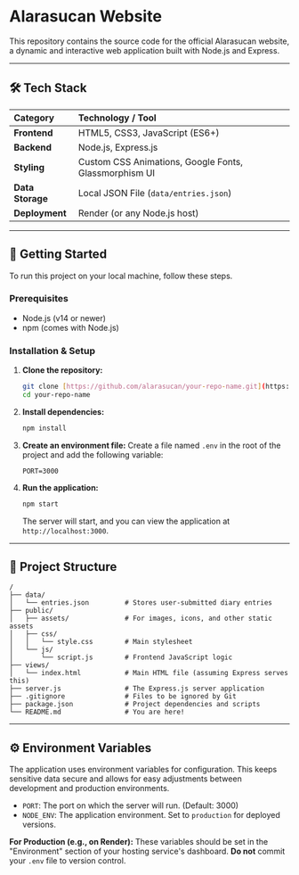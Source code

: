 # Alarasucan Website

This repository contains the source code for the official Alarasucan website, a dynamic and interactive web application built with Node.js and Express.

---

## 🛠️ Tech Stack

| Category       | Technology / Tool                                     |
| :------------- | :---------------------------------------------------- |
| **Frontend** | HTML5, CSS3, JavaScript (ES6+)                        |
| **Backend** | Node.js, Express.js                                   |
| **Styling** | Custom CSS Animations, Google Fonts, Glassmorphism UI |
| **Data Storage** | Local JSON File (`data/entries.json`)               |
| **Deployment** | Render (or any Node.js host)                        |

---

## 🚀 Getting Started

To run this project on your local machine, follow these steps.

### Prerequisites

* Node.js (v14 or newer)
* npm (comes with Node.js)

### Installation & Setup

1.  **Clone the repository:**
    ```bash
    git clone [https://github.com/alarasucan/your-repo-name.git](https://github.com/alarasucan/your-repo-name.git)
    cd your-repo-name
    ```

2.  **Install dependencies:**
    ```bash
    npm install
    ```

3.  **Create an environment file:**
    Create a file named `.env` in the root of the project and add the following variable:
    ```
    PORT=3000
    ```

4.  **Run the application:**
    ```bash
    npm start
    ```
    The server will start, and you can view the application at `http://localhost:3000`.

---

## 📂 Project Structure

```
/
├── data/
│   └── entries.json         # Stores user-submitted diary entries
├── public/
│   ├── assets/              # For images, icons, and other static assets
│   ├── css/
│   │   └── style.css        # Main stylesheet
│   └── js/
│       └── script.js        # Frontend JavaScript logic
├── views/
│   └── index.html           # Main HTML file (assuming Express serves this)
├── server.js                # The Express.js server application
├── .gitignore               # Files to be ignored by Git
├── package.json             # Project dependencies and scripts
└── README.md                # You are here!
```

---

## ⚙️ Environment Variables

The application uses environment variables for configuration. This keeps sensitive data secure and allows for easy adjustments between development and production environments.

* `PORT`: The port on which the server will run. (Default: 3000)
* `NODE_ENV`: The application environment. Set to `production` for deployed versions.

**For Production (e.g., on Render):** These variables should be set in the "Environment" section of your hosting service's dashboard. **Do not** commit your `.env` file to version control.
